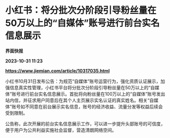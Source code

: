 # 小红书：将分批次分阶段引导粉丝量在50万以上的“自媒体”账号进行前台实名信息展示
**界面快报**

**2023-10-31 11:23**

**https://www.jiemian.com/article/10317035.html**

小红书10月31日发布公告：为规范“自媒体”账号运营行为，强化资质认证展示，加强信息真实性管理，小红书平台将分批次分阶段引导粉丝量在50万以上的“自媒体”账号进行前台实名信息展示。首批将向粉丝量在100万以上的“自媒体”账号发出站内信，并征求用户同意后在其个人主页展示实名认证的真实姓名。相关“自媒体”账号如不同意在前台展示实名信息，账号的经济收益、流量分发等权益后续会受到限制。

公告称，此次开展的前台实名信息展示工作，可以进一步提升头部账号的可信度，便于用户为公共利益实施社会监督，营造清朗网络空间。